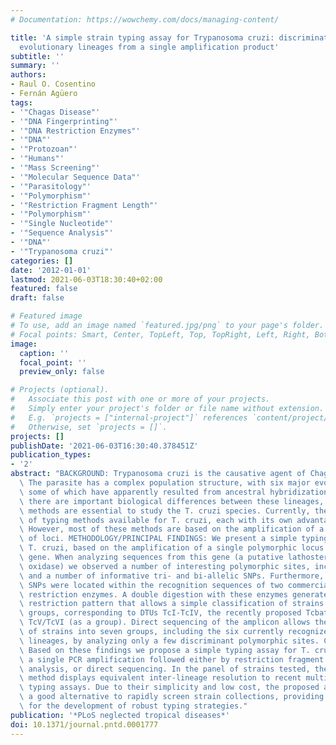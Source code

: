 ```yaml
---
# Documentation: https://wowchemy.com/docs/managing-content/

title: 'A simple strain typing assay for Trypanosoma cruzi: discrimination of major
  evolutionary lineages from a single amplification product'
subtitle: ''
summary: ''
authors:
- Raul O. Cosentino
- Fernán Agüero
tags:
- '"Chagas Disease"'
- '"DNA Fingerprinting"'
- '"DNA Restriction Enzymes"'
- '"DNA"'
- '"Protozoan"'
- '"Humans"'
- '"Mass Screening"'
- '"Molecular Sequence Data"'
- '"Parasitology"'
- '"Polymorphism"'
- '"Restriction Fragment Length"'
- '"Polymorphism"'
- '"Single Nucleotide"'
- '"Sequence Analysis"'
- '"DNA"'
- '"Trypanosoma cruzi"'
categories: []
date: '2012-01-01'
lastmod: 2021-06-03T18:30:40+02:00
featured: false
draft: false

# Featured image
# To use, add an image named `featured.jpg/png` to your page's folder.
# Focal points: Smart, Center, TopLeft, Top, TopRight, Left, Right, BottomLeft, Bottom, BottomRight.
image:
  caption: ''
  focal_point: ''
  preview_only: false

# Projects (optional).
#   Associate this post with one or more of your projects.
#   Simply enter your project's folder or file name without extension.
#   E.g. `projects = ["internal-project"]` references `content/project/deep-learning/index.md`.
#   Otherwise, set `projects = []`.
projects: []
publishDate: '2021-06-03T16:30:40.378451Z'
publication_types:
- '2'
abstract: "BACKGROUND: Trypanosoma cruzi is the causative agent of Chagas' Disease.\
  \ The parasite has a complex population structure, with six major evolutionary lineages,\
  \ some of which have apparently resulted from ancestral hybridization events. Because\
  \ there are important biological differences between these lineages, strain typing\
  \ methods are essential to study the T. cruzi species. Currently, there are a number\
  \ of typing methods available for T. cruzi, each with its own advantages and disadvantages.\
  \ However, most of these methods are based on the amplification of a variable number\
  \ of loci. METHODOLOGY/PRINCIPAL FINDINGS: We present a simple typing assay for\
  \ T. cruzi, based on the amplification of a single polymorphic locus: the TcSC5D\
  \ gene. When analyzing sequences from this gene (a putative lathosterol/episterol\
  \ oxidase) we observed a number of interesting polymorphic sites, including 1 tetra-allelic,\
  \ and a number of informative tri- and bi-allelic SNPs. Furthermore, some of these\
  \ SNPs were located within the recognition sequences of two commercially available\
  \ restriction enzymes. A double digestion with these enzymes generates a unique\
  \ restriction pattern that allows a simple classification of strains in six major\
  \ groups, corresponding to DTUs TcI-TcIV, the recently proposed Tcbat lineage, and\
  \ TcV/TcVI (as a group). Direct sequencing of the amplicon allows the classification\
  \ of strains into seven groups, including the six currently recognized evolutionary\
  \ lineages, by analyzing only a few discriminant polymorphic sites. CONCLUSIONS/SIGNIFICANCE:\
  \ Based on these findings we propose a simple typing assay for T. cruzi that requires\
  \ a single PCR amplification followed either by restriction fragment length polymorphism\
  \ analysis, or direct sequencing. In the panel of strains tested, the sequencing-based\
  \ method displays equivalent inter-lineage resolution to recent multi- locus sequence\
  \ typing assays. Due to their simplicity and low cost, the proposed assays represent\
  \ a good alternative to rapidly screen strain collections, providing the cornerstone\
  \ for the development of robust typing strategies."
publication: '*PLoS neglected tropical diseases*'
doi: 10.1371/journal.pntd.0001777
---
```

